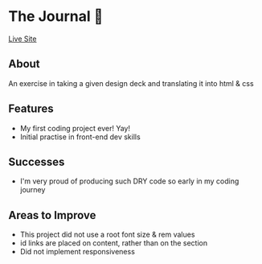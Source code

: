 # The Journal 📓
<a href="https://itsoliviasparks.github.io/the-journal/">Live Site</a>

## About
An exercise in taking a given design deck and translating it into html & css

## Features
- My first coding project ever! Yay!
- Initial practise in front-end dev skills

## Successes
- I'm very proud of producing such DRY code so early in my coding journey

## Areas to Improve
- This project did not use a root font size & rem values
- id links are placed on content, rather than on the section
- Did not implement responsiveness
